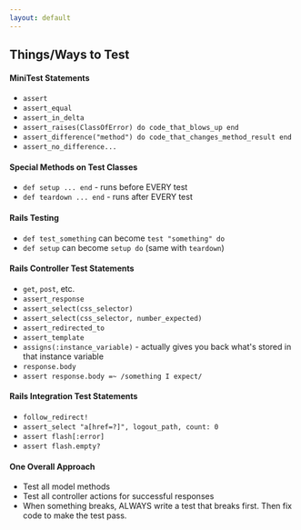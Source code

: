 ```yaml
---
layout: default
---
```


## Things/Ways to Test

#### MiniTest Statements

* `assert`
* `assert_equal`
* `assert_in_delta`
* `assert_raises(ClassOfError) do code_that_blows_up end`
* `assert_difference("method") do code_that_changes_method_result end`
* `assert_no_difference...`

#### Special Methods on Test Classes

* `def setup ... end` - runs before EVERY test
* `def teardown ... end` - runs after EVERY test

#### Rails Testing

* `def test_something` can become `test "something" do`
* `def setup` can become `setup do` (same with `teardown`)

#### Rails Controller Test Statements

* `get`, `post`, etc.
* `assert_response`
* `assert_select(css_selector)`
* `assert_select(css_selector, number_expected)`
* `assert_redirected_to`
* `assert_template`
* `assigns(:instance_variable)` - actually gives you back what's stored in that instance variable
* `response.body`
* `assert response.body =~ /something I expect/`

#### Rails Integration Test Statements

* `follow_redirect!`
* `assert_select "a[href=?]", logout_path, count: 0`
* `assert flash[:error]`
* `assert flash.empty?`

#### One Overall Approach

* Test all model methods
* Test all controller actions for successful responses
* When something breaks, ALWAYS write a test that breaks first.  Then fix code to make the test pass.

